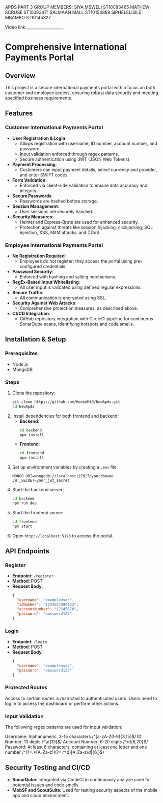 APDS PART 3
GROUP MEMBERS:
SIYA MSWELI ST10083465
MATHEW SCRUSE ST10083471
SALMAAN MALL ST10154889
SIPHELELISILE MBAMBO ST10145327

Video link:___________________


# Comprehensive International Payments Portal

## Overview
This project is a secure international payments portal with a focus on both customer and employee access, ensuring robust data security and meeting specified business requirements.

## Features

### Customer International Payments Portal
- **User Registration & Login**: 
  - Allows registration with username, ID number, account number, and password.
  - Input validation enforced through regex patterns.
  - Secure authentication using JWT (JSON Web Tokens).
- **Payment Processing**:
  - Customers can input payment details, select currency and provider, and enter SWIFT codes.
- **Form Validation**:
  - Enforced via client-side validation to ensure data accuracy and integrity.
- **Secure Passwords**:
  - Passwords are hashed before storage.
- **Session Management**:
  - User sessions are securely handled.
- **Security Measures**:
  - Helmet and Express-Brute are used for enhanced security.
  - Protection against threats like session hijacking, clickjacking, SQL injection, XSS, MitM attacks, and DDoS.

### Employee International Payments Portal
- **No Registration Required**:
  - Employees do not register; they access the portal using pre-configured credentials.
- **Password Security**:
  - Enforced with hashing and salting mechanisms.
- **RegEx-Based Input Whitelisting**:
  - All user input is validated using defined regular expressions.
- **Secure Traffic**:
  - All communication is encrypted using SSL.
- **Security Against Web Attacks**:
  - Comprehensive protection measures, as described above.
- **CI/CD Integration**:
  - GitHub repository integration with CircleCI pipeline for continuous SonarQube scans, identifying hotspots and code smells.

## Installation & Setup

### Prerequisites
- Node.js
- MongoDB

### Steps
1. Clone the repository:
   ```bash
   git clone https://github.com/MooseM10/NewApds.git
   cd NewApds
   ```
2. Install dependencies for both frontend and backend:
   - **Backend**:
     ```bash
     cd backend
     npm install
     ```
   - **Frontend**:
     ```bash
     cd frontend
     npm install
     ```
3. Set up environment variables by creating a `.env` file:
   ```plaintext
   MONGO_URI=mongodb://localhost:27017/yourdbname
   JWT_SECRET=your_jwt_secret
   ```
4. Start the backend server:
   ```bash
   cd backend
   npm run dev
   ```
5. Start the frontend server:
   ```bash
   cd frontend
   npm start
   ```
6. Open `http://localhost:5173` to access the portal.

## API Endpoints

### Register
- **Endpoint**: `/register`
- **Method**: POST
- **Request Body**:
  ```json
  {
    "username": "exampleuser",
    "idNumber": "1234567890123",
    "accountNumber": "12345678",
    "password": "password123"
  }
  ```

### Login
- **Endpoint**: `/login`
- **Method**: POST
- **Request Body**:
  ```json
  {
    "username": "exampleuser",
    "password": "password123"
  }
  ```
  
### Protected Routes
Access to certain routes is restricted to authenticated users. Users need to log in to access the dashboard or perform other actions.

### Input Validation
The following regex patterns are used for input validation:

Username: Alphanumeric, 3-15 characters
/^[a-zA-Z0-9]{3,15}$/
ID Number: 13 digits
/^\d{13}$/
Account Number: 6-20 digits
/^\d{6,20}$/
Password: At least 6 characters, containing at least one letter and one number
/^(?=.*[A-Za-z])(?=.*\d)[A-Za-z\d]{6,}$/

## Security Testing and CI/CD
- **SonarQube**: Integrated via CircleCI to continuously analyze code for potential issues and code smells.
- **MobSF and ScoutSuite**: Used for testing security aspects of the mobile app and cloud environment.


